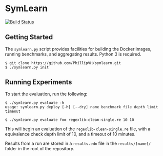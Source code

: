 # SymLearn

[![Build Status](https://travis-ci.com/PhillipVH/symlearn.svg?token=v9TxturJsxPzarfynxN2&branch=master)](https://travis-ci.com/PhillipVH/symlearn)

## Getting Started
The `symlearn.py` script provides facilities for building the Docker images, running benchmarks, and aggregating results.
Python 3 is required.
```
$ git clone https://github.com/PhillipVH/symlearn.git
$ ./symlearn.py init
```

## Running Experiments
To start the evaluation, run the following:
```
$ ./symlearn.py evaluate -h
usage: symlearn.py deploy [-h] [--dry] name benchmark_file depth_limit timeout

$ ./symlearn.py evaluate foo regexlib-clean-single.re 10 10
```
This will begin an evaluation of the `regexlib-clean-single.re` file, with a equivalence check depth limit of 10, and a
timeout of 10 minutes.

Results from a run are stored in a `results.edn` file in the `results/[name]/` folder in the root of the repository.
